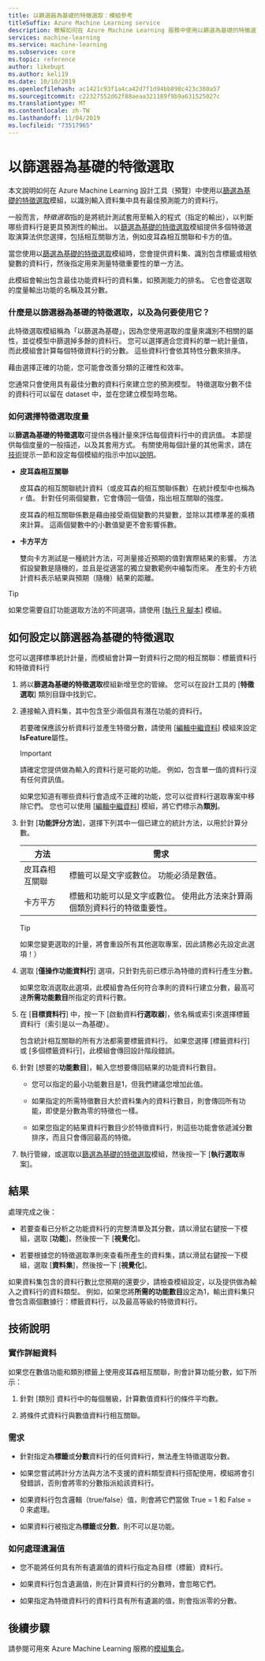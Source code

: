 ```yaml
---
title: 以篩選器為基礎的特徵選取：模組參考
titleSuffix: Azure Machine Learning service
description: 瞭解如何在 Azure Machine Learning 服務中使用以篩選為基礎的特徵選取模組，以識別資料集內具有最佳預測能力的功能。
services: machine-learning
ms.service: machine-learning
ms.subservice: core
ms.topic: reference
author: likebupt
ms.author: keli19
ms.date: 10/10/2019
ms.openlocfilehash: ac1421c93f1a4ca42d7f1d94bb898c423c380a57
ms.sourcegitcommit: c22327552d62f88aeaa321189f9b9a631525027c
ms.translationtype: MT
ms.contentlocale: zh-TW
ms.lasthandoff: 11/04/2019
ms.locfileid: "73517965"
---
```

# <a name="filter-based-feature-selection"></a>以篩選器為基礎的特徵選取

本文說明如何在 Azure Machine Learning 設計工具（預覽）中使用以[篩選為基礎的特徵選取](filter-based-feature-selection.md)模組，以識別輸入資料集中具有最佳預測能力的資料行。 

一般而言，*特徵選取*指的是將統計測試套用至輸入的程式（指定的輸出），以判斷哪些資料行是更具預測性的輸出。 以[篩選為基礎的特徵選取](filter-based-feature-selection.md)模組提供多個特徵選取演算法供您選擇，包括相互關聯方法，例如皮耳森相互關聯和卡方的值。 

當您使用以[篩選為基礎的特徵選取](filter-based-feature-selection.md)模組時，您會提供資料集、識別包含標籤或相依變數的資料行，然後指定用來測量特徵重要性的單一方法。

此模組會輸出包含最佳功能資料行的資料集，如預測能力的排名。 它也會從選取的度量輸出功能的名稱及其分數。  

### <a name="what-is-filter-based-feature-selection-and-why-use-it"></a>什麼是以篩選器為基礎的特徵選取，以及為何要使用它？  

此特徵選取模組稱為「以篩選為基礎」，因為您使用選取的度量來識別不相關的屬性，並從模型中篩選掉多餘的資料行。  您可以選擇適合您資料的單一統計量值，而此模組會計算每個特徵資料行的分數。 這些資料行會依其特性分數來排序。 

藉由選擇正確的功能，您可能會改善分類的正確性和效率。 

您通常只會使用具有最佳分數的資料行來建立您的預測模型。 特徵選取分數不佳的資料行可以留在 dataset 中，並在您建立模型時忽略。  

### <a name="how-to-choose-a-feature-selection-metric"></a>如何選擇特徵選取度量

以**篩選為基礎的特徵選取**可提供各種計量來評估每個資料行中的資訊值。  本節提供每個度量的一般描述，以及其套用方式。 有關使用每個計量的其他需求，請在[技術](#technical-notes)提示一節和設定每個模組的指示中加以[說明](#how-to-configure-filter-based-feature-selection)。

-   **皮耳森相互關聯**  

     皮耳森的相互關聯統計資料（或皮耳森的相互關聯係數）在統計模型中也稱為 `r` 值。 針對任何兩個變數，它會傳回一個值，指出相互關聯的強度。

     皮耳森的相互關聯係數是藉由接受兩個變數的共變數，並除以其標準差的乘積來計算。 這兩個變數中的小數值變更不會影響係數。  

-   **卡方平方**  

     雙向卡方測試是一種統計方法，可測量接近預期的值對實際結果的影響。 方法假設變數是隨機的，並且是從適當的獨立變數範例中繪製而來。 產生的卡方統計資料表示結果與預期（隨機）結果的距離。  


> [!TIP]
> 如果您需要自訂功能選取方法的不同選項，請使用 [[執行 R 腳本](execute-r-script.md)] 模組。 
##  <a name="how-to-configure-filter-based-feature-selection"></a>如何設定以篩選器為基礎的特徵選取

您可以選擇標準統計計量，而模組會計算一對資料行之間的相互關聯：標籤資料行和特徵資料行

1.  將以**篩選為基礎的特徵選取**模組新增至您的管線。 您可以在設計工具的 [**特徵選取**] 類別目錄中找到它。

2. 連接輸入資料集，其中包含至少兩個具有潛在功能的資料行。  

    若要確保應該分析資料行並產生特徵分數，請使用 [[編輯中繼資料](edit-metadata.md)] 模組來設定**IsFeature**屬性。 

    > [!IMPORTANT]
    > 請確定您提供做為輸入的資料行是可能的功能。 例如，包含單一值的資料行沒有任何資訊值。
    >
    > 如果您知道有哪些資料行會造成不正確的功能，您可以從資料行選取專案中移除它們。 您也可以使用 [[編輯中繼資料](edit-metadata.md)] 模組，將它們標示為**類別**。 
3.  針對 [**功能評分方法**]，選擇下列其中一個已建立的統計方法，以用於計算分數。  

    | 方法              | 需求                             |
    | ------------------- | ---------------------------------------- |
    | 皮耳森相互關聯 | 標籤可以是文字或數位。 功能必須是數值。 |
    卡方平方| 標籤和功能可以是文字或數位。 使用此方法來計算兩個類別資料行的特徵重要性。|

    > [!TIP]
    > 如果您變更選取的計量，將會重設所有其他選取專案，因此請務必先設定此選項！）
4.  選取 [**僅操作功能資料行**] 選項，只針對先前已標示為特徵的資料行產生分數。 

    如果您取消選取此選項，此模組會為任何符合準則的資料行建立分數，最高可達**所需功能數目**所指定的資料行數。  

5.  在 [**目標資料行**] 中，按一下 [啟動資料**行選取器**]，依名稱或索引來選擇標籤資料行（索引是以一為基礎）。  

     包含統計相互關聯的所有方法都需要標籤資料行。 如果您選擇 [標籤資料行] 或 [多個標籤資料行]，此模組會傳回設計階段錯誤。 

6.  針對 [想要的**功能數目**]，輸入您想要傳回結果的功能資料行數目。  

     - 您可以指定的最小功能數目是1，但我們建議您增加此值。  

     - 如果指定的所需特徵數目大於資料集內的資料行數目，則會傳回所有功能，即使是分數為零的特徵也一樣。  

    - 如果您指定的結果資料行數目少於特徵資料行，則這些功能會依遞減分數排序，而且只會傳回最高的特徵。 

7.  執行管線，或選取以[篩選為基礎的特徵選取](filter-based-feature-selection.md)模組，然後按一下 [**執行選取**專案]。


## <a name="results"></a>結果

處理完成之後：

+ 若要查看已分析之功能資料行的完整清單及其分數，請以滑鼠右鍵按一下模組，選取 [**功能**]，然後按一下 [**視覺化**]。  

+ 若要根據您的特徵選取準則來查看所產生的資料集，請以滑鼠右鍵按一下模組，選取 [**資料集**]，然後按一下 [**視覺化**]。 

如果資料集包含的資料行數比您預期的還要少，請檢查模組設定，以及提供做為輸入之資料行的資料類型。 例如，如果您將**所需的功能數目**設定為1，輸出資料集只會包含兩個數據行：標籤資料行，以及最高等級的特徵資料行。


##  <a name="technical-notes"></a>技術說明  

### <a name="implementation-details"></a>實作詳細資料

如果您在數值功能和類別標籤上使用皮耳森相互關聯，則會計算功能分數，如下所示：  

1.  針對 [類別] 資料行中的每個層級，計算數值資料行的條件平均數。  

2.  將條件式資料行與數值資料行相互關聯。  

### <a name="requirements"></a>需求  

-   針對指定為**標籤**或**分數**資料行的任何資料行，無法產生特徵選取分數。  

-   如果您嘗試將計分方法與方法不支援的資料類型資料行搭配使用，模組將會引發錯誤，否則會將零的分數指派給該資料行。  

-   如果資料行包含邏輯（true/false）值，則會將它們當做 True = 1 和 False = 0 來處理。  

-   如果資料行被指定為**標籤**或**分數**，則不可以是功能。  

### <a name="how-missing-values-are-handled"></a>如何處理遺漏值  

-   您不能將任何具有所有遺漏值的資料行指定為目標（標籤）資料行。  

-   如果資料行包含遺漏值，則在計算資料行的分數時，會忽略它們。  

-   如果指定為特徵資料行的資料行具有所有遺漏的值，則會指派零的分數。   


## <a name="next-steps"></a>後續步驟

請參閱可用來 Azure Machine Learning 服務的[模組集合](module-reference.md)。 

